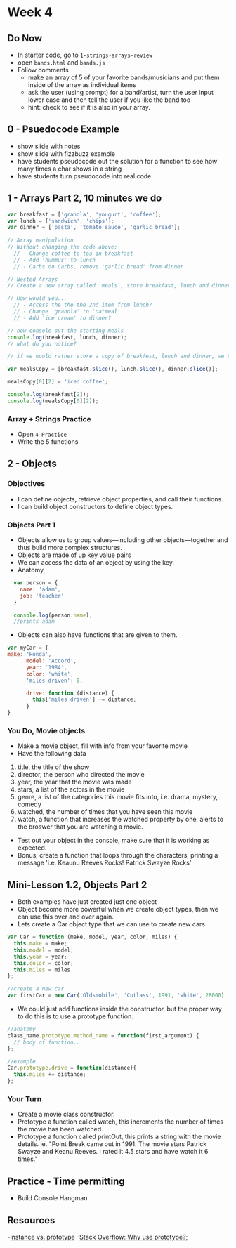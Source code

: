 # Week 4

## Do Now
- In starter code, go to `1-strings-arrays-review`
- open `bands.html` and `bands.js`
- Follow comments
  + make an array of 5 of your favorite bands/musicians and put them inside of the array as individual items 
  + ask the user (using prompt) for a band/artist, turn the user input lower case and then tell the user if you like the band too
  + hint: check to see if it is also in your array.

## 0 - Psuedocode Example
- show slide with notes
- show slide with fizzbuzz example
- have students pseudocode out the solution for a function to see how many times a char shows in a string
- have students turn pseudocode into real code.

## 1 - Arrays Part 2, 10 minutes we do
```javascript
var breakfast = ['granola', 'yougurt', 'coffee'];
var lunch = ['sandwich', 'chips'];
var dinner = ['pasta', 'tomato sauce', 'garlic bread'];
 
// Array manipulation 
// Without changing the code above:
  // - Change coffee to tea in breakfast
  // - Add 'hummus' to lunch
  // - Carbs on Carbs, remove 'garlic bread' from dinner

// Nested Arrays  
// Create a new array called 'meals', store breakfast, lunch and dinner in meals.

// How would you...
  // - Access the the the 2nd item from lunch?
  // - Change 'granola' to 'oatmeal'
  // - Add 'ice cream' to dinner?

// now console out the starting meals
console.log(breakfast, lunch, dinner);
// what do you notice?

// if we would rather store a copy of breakfest, lunch and dinner, we can use slice()

var mealsCopy = [breakfast.slice(), lunch.slice(), dinner.slice()];

mealsCopy[0][2] = 'iced coffee';

console.log(breakfast[2]);
console.log(mealsCopy[0][2]);
```

### Array + Strings Practice 
- Open `4-Practice`
- Write the 5 functions 
 
## 2 - Objects 

### Objectives
- I can define objects, retrieve object properties, and call their functions.
- I can build object constructors to define object types.

### Objects Part 1
- Objects allow us to group values—including other objects—together and thus build more complex structures.
- Objects are made of up key value pairs
- We can access the data of an object by using the key.
- Anatomy,
  
```javascript
  var person = {
    name: 'adam',
    job: 'teacher'
  }

  console.log(person.name);
  //prints adam
```
- Objects can also have functions that are given to them.

```javascript
var myCar = {
make: 'Honda',
      model: 'Accord',
      year: '1984',
      color: 'white',
      'miles driven': 0,

      drive: function (distance) {
        this['miles driven'] += distance;
      }
}
```

### You Do, Movie objects
- Make a movie object, fill with info from your favorite movie
- Have the following data
1. title, the title of the show
2. director, the person who directed the movie
3. year, the year that the movie was made
3. stars, a list of the actors in the movie
4. genre, a list of the categories this movie fits into, i.e. drama, mystery, comedy
5. watched, the number of times that you have seen this movie
5. watch, a function that increases the watched property by one, alerts to the broswer that you are watching a movie.
- Test out your object in the console, make sure that it is working as expected.
- Bonus, create a function that loops through the characters, printing a message 'i.e. Keaunu Reeves Rocks! Patrick Swayze Rocks'

## Mini-Lesson 1.2, Objects Part 2
- Both examples have just created just one object
- Object become more powerful when we create object types, then we can use this over and over again.
- Lets create a Car object type that we can use to create new cars

``` javascript
var Car = function (make, model, year, color, miles) {
  this.make = make;
  this.model = model;
  this.year = year;
  this.color = color;
  this.miles = miles
};

//create a new car
var firstCar = new Car('Oldsmobile', 'Cutlass', 1991, 'white', 28000)
```
- We could just add functions inside the constructor, but the proper way to do this is to use a prototype function.

``` javascript
//anatomy
class_name.prototype.method_name = function(first_argument) {
  // body of function...
};

//example
Car.prototype.drive = function(distance){
  this.miles += distance;
};
```

### Your Turn
- Create a movie class constructor.
- Prototype a function called watch, this increments the number of times the movie has been watched.
- Prototype a function called printOut, this prints a string with the movie details. ie. "Point Break came out in 1991. The movie stars Patrick Swayze and Keanu Reeves. I rated it 4.5 stars and have watch it 6 times."


## Practice - Time permitting
- Build Console Hangman
 
## Resources
-[instance vs. prototype](https://www.thecodeship.com/web-development/methods-within-constructor-vs-prototype-in-javascript/)
-[Stack Overflow: Why use prototype?](https://stackoverflow.com/questions/4508313/advantages-of-using-prototype-vs-defining-methods-straight-in-the-constructor);
